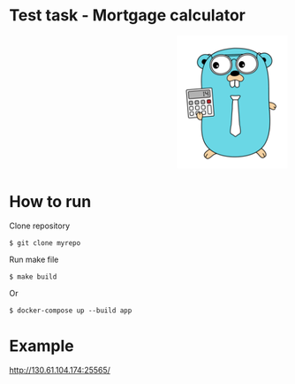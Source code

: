 # Test task - Mortgage calculator
<p align="right">
<img src="ui/static/go.png" width="200">
</p>

# How to run

Clone repository

    $ git clone myrepo

Run make file
    
    $ make build

Or

    $ docker-compose up --build app

# Example
http://130.61.104.174:25565/
